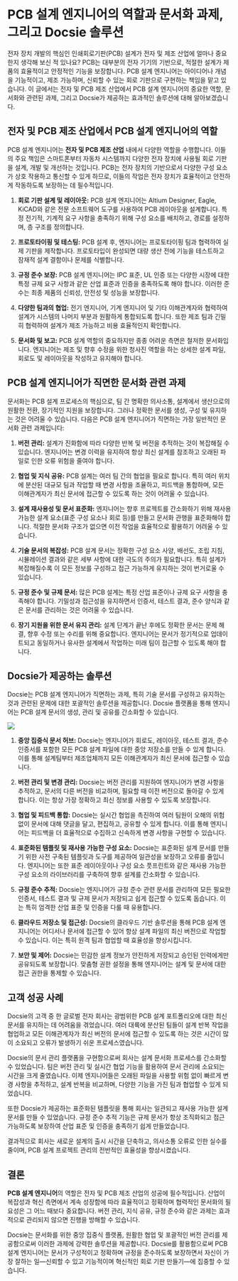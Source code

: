 # PCB 설계 엔지니어의 역할과 문서화 과제, 그리고 Docsie 솔루션

전자 장치 개발의 핵심인 인쇄회로기판(PCB) 설계가 전자 및 제조 산업에 얼마나 중요한지 생각해 보신 적 있나요? PCB는 대부분의 전자 기기의 기반으로, 적절한 설계가 제품의 효율적이고 안정적인 기능을 보장합니다. PCB 설계 엔지니어는 아이디어나 개념을 기능적이고, 제조 가능하며, 신뢰할 수 있는 회로 기판으로 구현하는 책임을 맡고 있습니다. 이 글에서는 전자 및 PCB 제조 산업에서 PCB 설계 엔지니어의 중요한 역할, 문서화와 관련된 과제, 그리고 Docsie가 제공하는 효과적인 솔루션에 대해 알아보겠습니다.

## 전자 및 PCB 제조 산업에서 PCB 설계 엔지니어의 역할

PCB 설계 엔지니어는 **전자 및 PCB 제조 산업** 내에서 다양한 역할을 수행합니다. 이들의 주요 책임은 스마트폰부터 자동차 시스템까지 다양한 전자 장치에 사용될 회로 기판을 설계, 개발 및 개선하는 것입니다. PCB는 전자 장치의 기반으로서 다양한 구성 요소가 상호 작용하고 통신할 수 있게 하므로, 이들의 작업은 전자 장치가 효율적이고 안전하게 작동하도록 보장하는 데 필수적입니다.

1. **회로 기판 설계 및 레이아웃:** PCB 설계 엔지니어는 Altium Designer, Eagle, KiCAD와 같은 전문 소프트웨어 도구를 사용하여 PCB 레이아웃을 설계합니다. 특정 전기적, 기계적 요구 사항을 충족하기 위해 구성 요소를 배치하고, 경로를 설정하며, 층 구조를 정의합니다.

2. **프로토타이핑 및 테스팅:** PCB 설계 후, 엔지니어는 프로토타이핑 팀과 협력하여 실제 기판을 제작합니다. 프로토타입이 완성되면 대량 생산 전에 기능을 테스트하고 잠재적 설계 결함이나 문제를 식별합니다.

3. **규정 준수 보장:** PCB 설계 엔지니어는 IPC 표준, UL 인증 또는 다양한 시장에 대한 특정 규제 요구 사항과 같은 산업 표준과 인증을 충족하도록 해야 합니다. 이러한 준수는 최종 제품의 신뢰성, 안전성 및 성능을 보장합니다.

4. **다양한 팀과의 협업:** 전기 엔지니어, 기계 엔지니어 및 기타 이해관계자와 협력하여 설계가 시스템의 나머지 부분과 원활하게 통합되도록 합니다. 또한 제조 팀과 긴밀히 협력하여 설계가 제조 가능하고 비용 효율적인지 확인합니다.

5. **문서화 및 보고:** PCB 설계 역할의 중요하지만 종종 어려운 측면은 철저한 문서화입니다. 엔지니어는 제조 및 향후 수정을 위한 청사진 역할을 하는 상세한 설계 파일, 회로도 및 레이아웃을 작성하고 유지해야 합니다.

## PCB 설계 엔지니어가 직면한 문서화 관련 과제

문서화는 PCB 설계 프로세스의 핵심으로, 팀 간 명확한 의사소통, 설계에서 생산으로의 원활한 전환, 장기적인 지원을 보장합니다. 그러나 정확한 문서를 생성, 구성 및 유지하는 것은 어려울 수 있습니다. 다음은 PCB 설계 엔지니어가 직면하는 가장 일반적인 문서화 관련 과제입니다:

1. **버전 관리:** 설계가 진화함에 따라 다양한 반복 및 버전을 추적하는 것이 복잡해질 수 있습니다. 엔지니어는 변경 이력을 유지하여 항상 최신 설계를 참조하고 오래된 파일로 인한 오류 위험을 줄여야 합니다.

2. **협업 및 지식 공유:** PCB 설계는 여러 팀 간의 협업을 필요로 합니다. 특히 여러 위치에 분산된 대규모 팀과 작업할 때 변경 사항을 조율하고, 피드백을 통합하며, 모든 이해관계자가 최신 문서에 접근할 수 있도록 하는 것이 어려울 수 있습니다.

3. **설계 재사용성 및 문서 표준화:** 엔지니어는 향후 프로젝트를 간소화하기 위해 재사용 가능한 설계 요소(표준 구성 요소나 회로 등)를 만들고 문서화 관행을 표준화해야 합니다. 적절한 문서화 구조가 없으면 이전 작업을 효율적으로 활용하기 어려울 수 있습니다.

4. **기술 문서의 복잡성:** PCB 설계 문서는 정확한 구성 요소 사양, 배선도, 조립 지침, 시뮬레이션 결과와 같은 세부 사항에 대한 극도의 주의가 필요합니다. 특히 설계가 복잡해질수록 이 모든 정보를 구성하고 접근 가능하게 유지하는 것이 번거로울 수 있습니다.

5. **규정 준수 및 규제 문서:** 많은 PCB 설계는 특정 산업 표준이나 규제 요구 사항을 충족해야 합니다. 기밀성과 접근성을 유지하면서 인증서, 테스트 결과, 준수 양식과 같은 문서를 관리하는 것은 어려울 수 있습니다.

6. **장기 지원을 위한 문서 유지 관리:** 설계 단계가 끝난 후에도 정확한 문서는 문제 해결, 향후 수정 또는 수리를 위해 중요합니다. 엔지니어는 문서가 정기적으로 업데이트되고 동일하거나 유사한 설계에서 작업하는 미래 팀이 접근할 수 있도록 해야 합니다.

## Docsie가 제공하는 솔루션

Docsie는 PCB 설계 엔지니어가 직면하는 과제, 특히 기술 문서를 구성하고 유지하는 것과 관련된 문제에 대한 포괄적인 솔루션을 제공합니다. Docsie 플랫폼을 통해 엔지니어는 PCB 설계 문서의 생성, 관리 및 공유를 간소화할 수 있습니다.

![](https://cdn.docsie.io/workspace_PxAvC1Uenuc7ad6H3/doc_wn84Jkoc6hIMTO2eE/file_gejSDBalG6XIlaugg/image_28affdea-4c17-8b5d-5089-d055c22576a6.jpg)

1. **중앙 집중식 문서 허브:** Docsie는 엔지니어가 회로도, 레이아웃, 테스트 결과, 준수 인증서를 포함한 모든 PCB 설계 파일에 대한 중앙 저장소를 만들 수 있게 합니다. 이를 통해 설계팀부터 제조업체까지 모든 이해관계자가 최신 문서에 접근할 수 있습니다.

2. **버전 관리 및 변경 관리:** Docsie는 버전 관리를 지원하여 엔지니어가 변경 사항을 추적하고, 문서의 다른 버전을 비교하며, 필요할 때 이전 버전으로 돌아갈 수 있게 합니다. 이는 항상 가장 정확하고 최신 정보를 사용할 수 있도록 보장합니다.

3. **협업 및 피드백 통합:** Docsie는 실시간 협업을 촉진하여 여러 팀원이 오해의 위험 없이 문서에 대해 댓글을 달고, 편집하고, 공유할 수 있게 합니다. 이를 통해 엔지니어는 피드백을 더 효율적으로 수집하고 신속하게 변경 사항을 구현할 수 있습니다.

4. **표준화된 템플릿 및 재사용 가능한 구성 요소:** Docsie는 표준화된 설계 문서를 만들기 위한 사전 구축된 템플릿과 도구를 제공하여 일관성을 보장하고 오류를 줄입니다. 엔지니어는 또한 표준 레이아웃이나 구성 요소 풋프린트와 같은 재사용 가능한 구성 요소의 라이브러리를 구축하여 향후 설계를 간소화할 수 있습니다.

5. **규정 준수 추적:** Docsie는 엔지니어가 규정 준수 관련 문서를 관리하여 모든 필요한 인증서, 테스트 결과 및 규제 문서가 저장되고 쉽게 접근할 수 있도록 돕습니다. 이는 특히 엄격한 산업 표준 및 인증을 다룰 때 유용합니다.

6. **클라우드 저장소 및 접근성:** Docsie의 클라우드 기반 솔루션을 통해 PCB 설계 엔지니어는 어디서나 문서에 접근할 수 있어 항상 설계 파일의 최신 버전으로 작업할 수 있습니다. 이는 특히 원격 팀과 협업할 때 효율성을 향상시킵니다.

7. **보안 및 제어:** Docsie는 민감한 설계 정보가 안전하게 저장되고 승인된 인력에게만 공유되도록 보장합니다. 맞춤형 권한 설정을 통해 엔지니어는 설계 및 문서에 대한 접근 권한을 통제할 수 있습니다.

## 고객 성공 사례

Docsie의 고객 중 한 글로벌 전자 회사는 광범위한 PCB 설계 포트폴리오에 대한 최신 문서를 유지하는 데 어려움을 겪었습니다. 여러 대륙에 분산된 팀들이 설계 반복 작업을 협업하고 모든 이해관계자가 최신 버전의 문서에 접근할 수 있도록 하는 것은 시간이 많이 소요되고 오류가 발생하기 쉬운 프로세스였습니다.

Docsie의 문서 관리 플랫폼을 구현함으로써 회사는 설계 문서화 프로세스를 간소화할 수 있었습니다. 팀은 버전 관리 및 실시간 협업 기능을 활용하여 문서 관리에 소요되는 시간을 크게 줄였습니다. 이제 엔지니어들은 오래된 파일을 사용할 위험 없이 빠르게 변경 사항을 추적하고, 설계 반복을 비교하며, 다양한 기능을 가진 팀과 협업할 수 있게 되었습니다.

또한 Docsie가 제공하는 표준화된 템플릿을 통해 회사는 일관되고 재사용 가능한 설계 문서를 만들 수 있었습니다. 규정 준수 추적 기능은 규제 문서가 항상 조직화되고 접근 가능하도록 보장하여 산업 표준 및 인증을 충족하기 쉽게 만들었습니다.

결과적으로 회사는 새로운 설계의 출시 시간을 단축하고, 의사소통 오류로 인한 실수를 줄이며, PCB 설계 프로젝트 관리의 전반적인 효율성을 향상시켰습니다.

## 결론

**PCB 설계 엔지니어**의 역할은 전자 및 PCB 제조 산업의 성공에 필수적입니다. 산업이 복잡성과 혁신 측면에서 계속 성장함에 따라 효율적이고 정확하며 협력적인 문서화의 필요성은 그 어느 때보다 중요합니다. 버전 관리, 지식 공유, 규정 준수와 같은 과제는 효과적으로 관리되지 않으면 진행을 방해할 수 있습니다.

Docsie는 문서화를 위한 중앙 집중식 플랫폼, 원활한 협업 및 포괄적인 버전 관리를 제공함으로써 이러한 과제에 강력한 솔루션을 제공합니다. Docsie를 활용함으로써 PCB 설계 엔지니어는 문서가 구성적이고 정확하며 규정을 준수하도록 보장하면서 자신이 가장 잘하는 일—신뢰할 수 있고 기능적이며 혁신적인 회로 기판 만들기—에 집중할 수 있습니다.